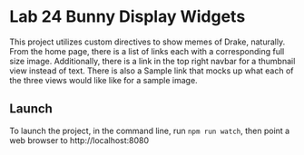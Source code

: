 # Lab 24 Bunny Display Widgets

This project utilizes custom directives to show memes of Drake, naturally.  From the home page, there is a list of links each with a corresponding full size image.  Additionally, there is a link in the top right navbar for a thumbnail view instead of text.  There is also a Sample link that mocks up what each of the three views would like like for a sample image.

## Launch

To launch the project, in the command line, run `npm run watch`, then point a web browser to http://localhost:8080
